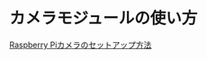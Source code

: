 # カメラモジュールの使い方
[Raspberry Piカメラのセットアップ方法](https://www.rs-online.com/designspark/raspberry-pi-camera)
